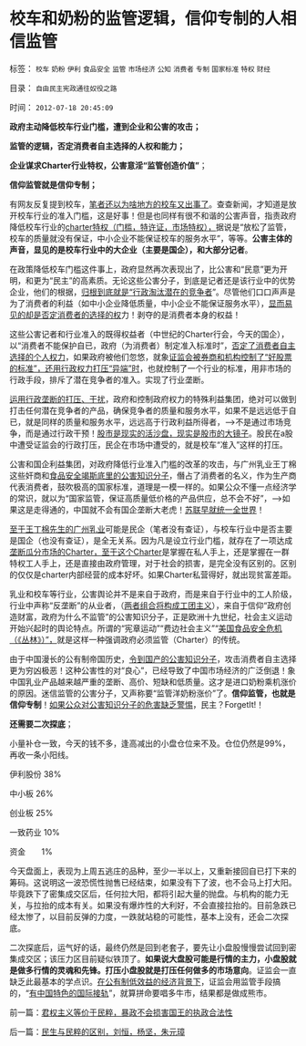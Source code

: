 # 校车和奶粉的监管逻辑，信仰专制的人相信监管

标签： `校车` `奶粉` `伊利` `食品安全` `监管` `市场经济` `公知` `消费者` `专制` `国家标准` `特权` `财经` 

目录： `自由民主宪政通往奴役之路`

时间： `2012-07-18 20:45:09`

**政府主动降低校车行业门槛，遭到企业和公害的攻击；**

**监管的逻辑，否定消费者自主选择的人权和能力；**

**企业谋求Charter行业特权，公害意淫“监管创造价值”**；

**信仰监管就是信仰专制；**

有网友反复提到校车，[笔者还以为啥地方的校车又出事了](../../../2011/11/17/校车悲剧拷问行政垄断的国计民生.md)。查查新闻，才知道是放开校车行业的准入门槛，这是好事！但是也同样有很不和谐的公害声音，指责政府降低校车行业的[charter特权（门槛，特许证，市场特权），](../../../2012/7/7/马尔萨斯主义，自利主义，苏丹主义，自由放任，无政府主义.md)据说是“放松了监管，校车的质量就没有保证，中小企业不能保证校车的服务水平”，等等。**公害主体的声音，显见的是校车行业中的大企业（主要是国企），和大部分记者**。

在政策降低校车门槛这件事上，政府显然再次表现出了，比公害和“民意”更为开明，和更为“民主”的高素质。无论这些公害分子，到底是记者还是该行业中的优势企业，他们的根据，[归根到底就是“行政淘汰潜在的竞争者](http://darthvad.blog.sohu.com/132380995.html)”。尽管他们口口声声是为了消费者的利益（如中小企业降低质量，中小企业不能保证服务水平），[显而易见的却是否定消费者的选择的权](../../../2011/7/5/民主是消费者的钞票买出来的；乳业实播《通往奴役之路》.md)力！剥夺的是消费者本身的权益！

这些公害记者和行业准入的既得权益者（中世纪的Charter行会，今天的国企），以“消费者不能保护自已，政府（为消费者）制定准入标准时”，[否定了消费者自主选择的个人权力](../../../2011/6/12/消费者最能保护自已，供应商最懂得生产什么.md)，如果政府被他们忽悠，就象[证监会被券商和机构控制了“好股票的标准”，还用行政权力打压“异端”时](../../../2012/4/24/强盗逻辑正在制造空前的金融危机和经济危机.md)，也就控制了一个行业的标准，用非市场的行政手段，排斥了潜在竞争者的准入。实现了行业垄断。

[运用行政垄断的打压、干扰](../../../2009/2/8/人权经济学：《反垄断法》和《神圣垄断法》.md)，政府和控制政府权力的特殊利益集团，绝对可以做到打击任何潜在竞争者的产品，确保竞争者的质量和服务水平，如果不是远远低于自已，就是同样的质量和服务水平，远远高于行政利益所得者，——>不是通过市场竞争，而是通过行政干预！[股市是现实的活沙盘，现实是股市的大镜子](../../../2012/5/7/证监会可以“挽国企将倾之大厦”吗？.md)。股民在a股中遭受证监会的行政打压，民企在市场中遭受的，就是校车“准入”这样的打压。

公害和国企利益集团，对政府降低行业准入门槛的改革的攻击，与广州乳业王丁棉这些奸商和[食品安全竭斯底里的公害知识分子](../../../2012/4/20/食品安全竭斯底里的民粹和文革.md)，僭占了消费者的名义，作为生产商代表消费者，鼓吹极高的国家标准，道理是一模一样的。如果公众不懂一点经济学的常识，就以为“国家监管，保证高质量低价格的产品供应，总不会不好”，——>如果这是走得通的，中国就不会有国企垄断大老虎！[苏联早就统一全世界](../../../2012/5/31/公知的“高质量”和计划经济最大的腐败；.md)！

[至于王丁棉先生的广州乳业](../../../2011/6/28/广州乳业有良心的奸商.md)可能是民企（笔者没有查证），与校车行业中是否主要是国企（也没有查证），是全无关系。因为凡是设立行业门槛，就存在了一项达成[垄断瓜分市场的Charter，至于这个Charter](../../../2012/7/6/“国家财富”掠自何方？默认归属权比人权宣言简明精确.md)是掌握在私人手上，还是掌握在一群特权工人手上，还是直接由政府管理，对于社会的损害，是完全没有区别的。区别的仅仅是charter内部经营的成本好坏。如果Charter私营得好，就出现贫富差距。

乳业和校车等行业，公害舆论并不是来自于政府，而是来自于行业中的工人阶级，行业中声称“反垄断”的从业者，（[两者组合将构成工团主义](../../../2011/12/20/大宪章和宪章运动，工会和通往奴役之路.md)），来自于信仰“政府创造财富，政府为什么不监管”的公害知识分子，正是欧洲十九世纪，社会主义运动开始兴起时的舆论特点。所谓的“宪章运动”“费边社会主义”“[美国食品安全危机（《丛林》）”，](../../../2011/6/10/汤姆叔叔竭斯底里的小屋和丛林.md)就是这样一种强调政府必须监管（Charter）的传统。

由于中国漫长的公有制帝国历史，[令到国产的公害知识分子](../../../2012/5/5/公害知识分子的恶法之国家标准.md)，攻击消费者自主选择更为穷凶极恶！这种公害性的对“良心”，已经导致了中国市场经济的广泛倒退！象中国乳业产品越来越严重的垄断、高价、短缺和低质量。这才是进口奶粉乘机涨价的原因。迷信监管的公害分子，又声称要“监管洋奶粉涨价”了。**信仰监管，也就是信仰专制**！[如果公众对公害知识分子的危害缺乏警惕](../../../2012/5/5/公害知识分子的恶法之国家标准.md)，民主？ForgetIt!！

**还需要二次探底**；

小量补仓一致，今天的钱不多，逢高减出的小盘仓位来不及。仓位仍然是99%，再收一条小阳线。

伊利股份 38%

中小板 26%

创业板 25%

一致药业 10%

资金　　1%

今天盘面上，表现为上周五逃庄的品种，至少一半以上，又重新接回自已打下来的筹码。这说明这一波恐慌性抛售已经结束，如果没有下了波，也不会马上打大阳。毕竟跌下了密集成交区后，任何拉大阳，都将引起大量的抛盘。与机构的能力无关，与拉抬的成本有关。如果没有爆炸性的大利好，不会直接拉抬的。目前急跌已经太惨了，以目前反弹的力度，一跌就站稳的可能性，基本上没有，还会二次探底。

二次探底后，运气好的话，最终仍然是回到老套子，要先让小盘股慢慢尝试回到密集成交区；该压力区目前疑似铁顶了。**如果说大盘股可能是行情的主力，小盘股就是做多行情的灵魂和先锋。打压小盘股就是打压任何做多的市场意向**。证监会一直缺乏此最基本的学点识。[在公有制低效益的经济背景下](../../../2012/7/16/如果公有制是低效益的，证监会的政策就在制造漫漫熊市.md)，证监会用监管手段搞的，“[有中国特色的国际接轨](../../../2012/7/12/有特色的“国际接轨”都是公害知识分子鼓吹的.md)”，就算拼命要唱多牛市，结果都是做成熊市。



前一篇：[君权主义等价于民粹，暴政不会损害国王的执政合法性](../../../2012/7/18/君权主义等价于民粹，暴政不会损害国王的执政合法性.md)

后一篇：[民生与民粹的区别，刘恒，杨坚，朱元璋](../../../2012/7/19/民生与民粹的区别，刘恒，杨坚，朱元璋.md)